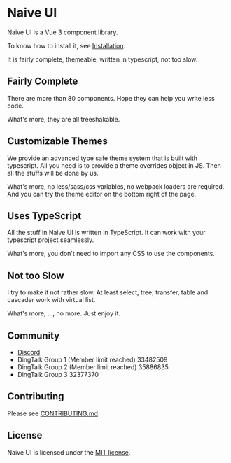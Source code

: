 <!--anchor:on-->

# Naive UI

Naive UI is a Vue 3 component library.

To know how to install it, see [Installation](installation).

It is fairly complete, themeable, written in typescript, not too slow.

## Fairly Complete

There are more than 80 components. Hope they can help you write less code.

What's more, they are all treeshakable.

## Customizable Themes

We provide an advanced type safe theme system that is built with typescript. All you need is to provide a theme overrides object in JS. Then all the stuffs will be done by us.

What's more, no less/sass/css variables, no webpack loaders are required. And you can try the theme editor on the bottom right of the page.

## Uses TypeScript

All the stuff in Naive UI is written in TypeScript. It can work with your typescript project seamlessly.

What's more, you don't need to import any CSS to use the components.

## Not too Slow

I try to make it not rather slow. At least select, tree, transfer, table and cascader work with virtual list.

What's more, ..., no more. Just enjoy it.

## Community

- [Discord](https://discord.gg/Pqv7Mev5Dd)
- DingTalk Group 1 (Member limit reached) 33482509
- DingTalk Group 2 (Member limit reached) 35886835
- DingTalk Group 3 32377370

## Contributing

Please see [CONTRIBUTING.md](https://github.com/TuSimple/naive-ui/blob/main/CONTRIBUTING.md).

## License

Naive UI is licensed under the [MIT license](https://opensource.org/licenses/MIT).
